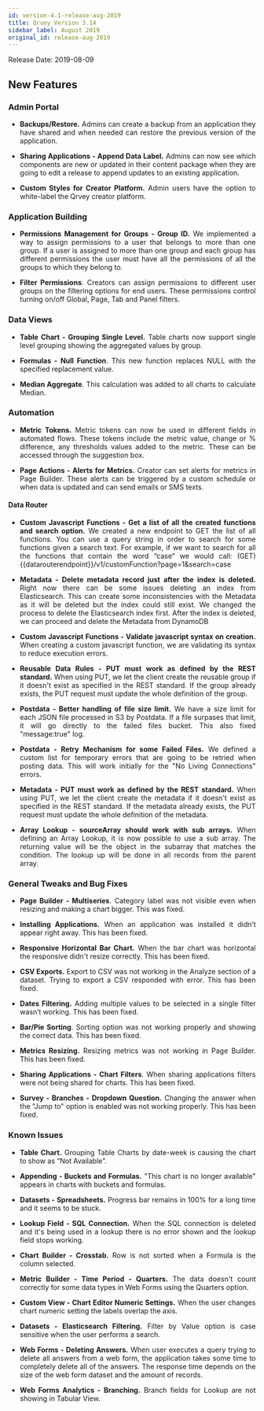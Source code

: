 ```yaml
---
id: version-4.1-release-aug-2019
title: Qrvey Version 3.14
sidebar_label: August 2019
original_id: release-aug-2019
---
```

<div style="text-align: justify">
Release Date: 2019-08-09

## New Features

### Admin Portal

*   **Backups/Restore.** Admins can create a backup from an application they have shared and when needed can restore the previous version of the application.  

*   **Sharing Applications - Append Data Label.** Admins can now see which components are new or updated in their content package when they are going to edit a release to append updates to an existing application.  

*   **Custom Styles for Creator Platform.** Admin users have the option to white-label the Qrvey creator platform. 

### Application Building

*   **Permissions Management for Groups - Group ID.** We implemented a way to assign permissions to a user that belongs to more than one group. If a user is assigned to more than one group and each group has different permissions the user must have all the permissions of all the groups to which they belong to.  

*   **Filter Permissions**. Creators can assign permissions to different user groups on the filtering options for end users. These permissions control turning on/off Global, Page, Tab and Panel filters. 

### Data Views

*   **Table Chart - Grouping Single Level.** Table charts now support single level grouping showing the aggregated values by group. 

*   **Formulas - Null Function**. This new function replaces NULL with the specified replacement value. 

*   **Median Aggregate**. This calculation was added to all charts to calculate Median.

### Automation 

*   **Metric Tokens.** Metric tokens can now be used in different fields in automated flows. These tokens include the metric value, change or % difference, any thresholds values added to the metric. These can be accessed through the suggestion box. 

*   **Page Actions - Alerts for Metrics.** Creator can set alerts for metrics in Page Builder. These alerts can be triggered by a custom schedule or when data is updated and can send emails or SMS texts.  

#### Data Router 

*   **Custom Javascript Functions - Get a list of all the created functions and search option.** We created a new endpoint to GET the list of all functions. You can use a query string in order to search for some functions given a search text. For example, if we want to search for all the functions that contain the word “case“ we would call:
 (GET) {{datarouterendpoint}}/v1/customFunction?page=1&search=case 

*   **Metadata - Delete metadata record just after the index is deleted.** Right now there can be some issues deleting an index from Elasticsearch. This can create some inconsistencies with the Metadata as it will be deleted but the index could still exist. We changed the process to delete the Elasticsearch index first. After the index is deleted, we can proceed and delete the Metadata from DynamoDB 

*   **Custom Javascript Functions - Validate javascript syntax on creation.** When creating a custom javascript function, we are validating its syntax to reduce execution errors. 

*   **Reusable Data Rules - PUT must work as defined by the REST standard.** When using PUT, we let the client create the reusable group if it doesn't exist as specified in the REST standard. If the group already exists, the PUT request must update the whole definition of the group. 

*   **Postdata - Better handling of file size limit.** We have a size limit for each JSON file processed in S3 by Postdata. If a file surpases that limit, it will go directly to the failed files bucket. This also fixed "message:true" log. 

*   **Postdata - Retry Mechanism for some Failed Files.** We defined a custom list for temporary errors that are going to be retried when posting data. This will work initially for the "No Living Connections" errors. 

*   **Metadata - PUT must work as defined by the REST standard.** When using PUT, we let the client create the metadata if it doesn't exist as specified in the REST standard. If the metadata already exists, the PUT request must update the whole definition of the metadata. 

*   **Array Lookup - sourceArray should work with sub arrays.** When defining an Array Lookup, it is now possible to use a sub array. The returning value will be the object in the subarray that matches the condition. The lookup up will be done in all records from the parent array. 

### **General Tweaks and Bug Fixes**

*   **Page Builder - Multiseries**. Category label was not visible even when resizing and making a chart bigger. This was fixed. 

*   **Installing Applications.** When an application was installed it didn’t appear right away. This has been fixed. 

*   **Responsive Horizontal Bar Chart.** When the bar chart was horizontal the responsive didn't resize correctly. This has been fixed. 

*   **CSV Exports.** Export to CSV was not working in the Analyze section of a dataset. Trying to export a CSV responded with error. This has been fixed. 

*   **Dates Filtering.** Adding multiple values to be selected in a single filter wasn’t working. This has been fixed. 

*   **Bar/Pie Sorting**. Sorting option was not working properly and showing the correct data. This has been fixed.

*   **Metrics Resizing.** Resizing metrics was not working in Page Builder. This has been fixed. 

*   **Sharing Applications - Chart Filters**. When sharing applications filters were not being shared for charts. This has been fixed. 

*   **Survey - Branches - Dropdown Question.** Changing the answer when the "Jump to" option is enabled was not working properly. This has been fixed.

### **Known Issues**

*   **Table Chart.** Grouping Table Charts by date-week is causing the chart to show as “Not Available”. 

*   **Appending - Buckets and Formulas.** "This chart is no longer available" appears in charts with buckets and formulas. 

*   **Datasets - Spreadsheets.** Progress bar remains in 100% for a long time and it seems to be stuck. 

*   **Lookup Field - SQL Connection.** When the SQL connection is deleted and it's being used in a lookup there is no error shown and the lookup field stops working. 

*   **Chart Builder - Crosstab.** Row is not sorted when a Formula is the column selected. 

*   **Metric Builder - Time Period - Quarters.** The data doesn't count correctly for some data types in Web Forms using the Quarters option. 

*   **Custom View - Chart Editor Numeric Settings.** When the user changes chart numeric setting the labels overlap the axis. 

*   **Datasets - Elasticsearch Filtering.** Filter by Value option is case sensitive when the user performs a search.  
 
*   **Web Forms - Deleting Answers.** When user executes a query trying to delete all answers from a web form, the application takes some time to completely delete all of the answers. The response time depends on the size of the web form dataset and the amount of records. 

*   **Web Forms Analytics - Branching.** Branch fields for Lookup are not showing in Tabular View.